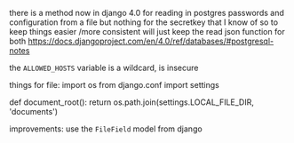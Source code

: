 there is a method now in django 4.0 for reading in postgres passwords and configuration from a file but nothing for the secretkey that I know of so to keep things easier /more consistent will just keep the read json function for both
https://docs.djangoproject.com/en/4.0/ref/databases/#postgresql-notes

the `ALLOWED_HOSTS` variable is a wildcard, is insecure



things for file:
import os
from django.conf import settings

def document_root():
    return os.path.join(settings.LOCAL_FILE_DIR, 'documents')


improvements:
use the `FileField` model from django
